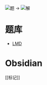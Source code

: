 ![题](http://wiki.logic-masters.de/images/7/74/Abc-box-A150px.png) ->
![解](http://wiki.logic-masters.de/images/a/ad/Abc-box-L150px.png)

# 题库
- [LMD](https://logic-masters.de/Raetselportal/Suche/erweitert.php?tag_id=1311)

# Obsidian

[[标记]]